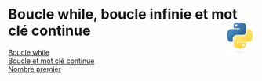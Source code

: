 # Boucle while, boucle infinie et mot clé continue <a href="../"><img align="right" src="../../src/images/Python-logo-notext.svg" alt="Python" title="Phthon" widht="auto" height="64px"></a>

[Boucle while](8.1_boucleWhile "Devinez le chiffre / nombre")  
[Boucle et mot clé continue](8.2_boucleEtContinue "Boucle et mot clé continue")  
[Nombre premier](8.3_nbPremier "Nombre premier")  